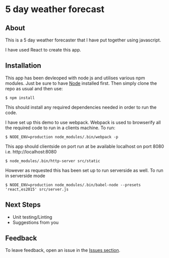 # 5 day weather forecast

## About

This is a 5 day weather forecaster that I have put together using javascript.

I have used React to create this app.

## Installation

This app has been devleoped with node js and utilises various npm modules. Just be sure to have [Node](http://nodejs.org/) installed first. Then simply clone the repo as usual and then use:

    $ npm install

This should install any required dependencies needed in order to run the code.

I have set up this demo to use webpack. Webpack is used to browserify all the required code to run in a clients machine. To run:

    $ NODE_ENV=production node_modules/.bin/webpack -p

This app should clientside on port run at be available localhost on port 8080 i.e. http://localhost:8080

    $ node_modules/.bin/http-server src/static
    
However as requested this has been set up to run serverside as well. To run in serverside mode 

    $ NODE_ENV=production node_modules/.bin/babel-node --presets 'react,es2015' src/server.js


## Next Steps

* Unit testing/Linting
* Suggestions from you


## Feedback

To leave feedback, open an issue in the
[Issues section](https://github.com/2dareis2do/five-day-forecast/issues).

